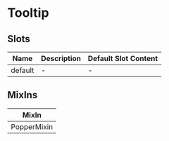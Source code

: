# Tooltip

## Slots

<!-- @vuese:Tooltip:slots:start -->
|Name|Description|Default Slot Content|
|---|---|---|
|default|-|-|

<!-- @vuese:Tooltip:slots:end -->


## MixIns

<!-- @vuese:Tooltip:mixIns:start -->
|MixIn|
|---|
|PopperMixin|

<!-- @vuese:Tooltip:mixIns:end -->


